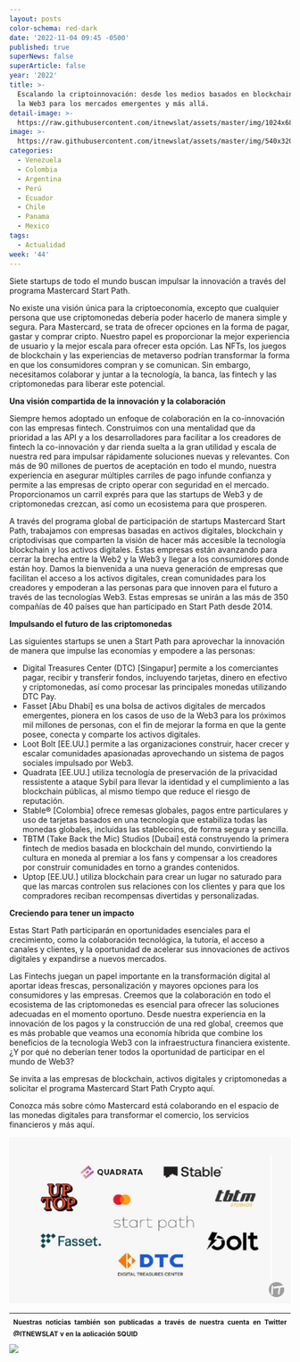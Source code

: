 ```yaml
---
layout: posts
color-schema: red-dark
date: '2022-11-04 09:45 -0500'
published: true
superNews: false
superArticle: false
year: '2022'
title: >-
  Escalando la criptoinnovación: desde los medios basados en blockchain, hasta
  la Web3 para los mercados emergentes y más allá.
detail-image: >-
  https://raw.githubusercontent.com/itnewslat/assets/master/img/1024x680/Start-path-g.jpg
image: >-
  https://raw.githubusercontent.com/itnewslat/assets/master/img/540x320/Start-path-p.jpg
categories:
  - Venezuela
  - Colombia
  - Argentina
  - Perú
  - Ecuador
  - Chile
  - Panama
  - Mexico
tags:
  - Actualidad
week: '44'
---
```

Siete startups de todo el mundo buscan impulsar la innovación a través del programa Mastercard Start Path.  

No existe una visión única para la criptoeconomía, excepto que cualquier persona que use criptomonedas debería poder hacerlo de manera simple y segura. Para Mastercard, se trata de ofrecer opciones en la forma de pagar, gastar y comprar cripto. Nuestro papel es proporcionar la mejor experiencia de usuario y la mejor escala para ofrecer esta opción. Las NFTs, los juegos de blockchain y las experiencias de metaverso podrían transformar la forma en que los consumidores compran y se comunican. Sin embargo, necesitamos colaborar y juntar a la tecnología, la banca, las fintech y las criptomonedas para liberar este potencial.

**Una visión compartida de la innovación y la colaboración**

Siempre hemos adoptado un enfoque de colaboración en la co-innovación con las empresas fintech. Construimos con una mentalidad que da prioridad a las API y a los desarrolladores para facilitar a los creadores de fintech la co-innovación y dar rienda suelta a la gran utilidad y escala de nuestra red para impulsar rápidamente soluciones nuevas y relevantes. Con más de 90 millones de puertos de aceptación en todo el mundo, nuestra experiencia en asegurar múltiples carriles de pago infunde confianza y permite a las empresas de cripto operar con seguridad en el mercado. Proporcionamos un carril exprés para que las startups de Web3 y de criptomonedas crezcan, así como un ecosistema para que prosperen.

A través del programa global de participación de startups Mastercard Start Path, trabajamos con empresas basadas en activos digitales, blockchain y criptodivisas que comparten la visión de hacer más accesible la tecnología blockchain y los activos digitales. Estas empresas están avanzando para cerrar la brecha entre la Web2 y la Web3 y llegar a los consumidores donde están hoy. Damos la bienvenida a una nueva generación de empresas que facilitan el acceso a los activos digitales, crean comunidades para los creadores y empoderan a las personas para que innoven para el futuro a través de las tecnologías Web3. Estas empresas se unirán a las más de 350 compañías de 40 países que han participado en Start Path desde 2014.

**Impulsando el futuro de las criptomonedas**

Las siguientes startups se unen a Start Path para aprovechar la innovación de manera que impulse las economías y empodere a las personas:

- Digital Treasures Center (DTC) [Singapur] permite a los comerciantes pagar, recibir y transferir fondos, incluyendo tarjetas, dinero en efectivo y criptomonedas, así como procesar las principales monedas utilizando DTC Pay.
- Fasset [Abu Dhabi] es una bolsa de activos digitales de mercados emergentes, pionera en los casos de uso de la Web3 para los próximos mil millones de personas, con el fin de mejorar la forma en que la gente posee, conecta y comparte los activos digitales.
- Loot Bolt [EE.UU.] permite a las organizaciones construir, hacer crecer y escalar comunidades apasionadas aprovechando un sistema de pagos sociales impulsado por Web3.
- Quadrata [EE.UU.] utiliza tecnología de preservación de la privacidad ressistente a ataque Sybil para llevar la identidad y el cumplimiento a las blockchain públicas, al mismo tiempo que reduce el riesgo de reputación.
- Stable® [Colombia] ofrece remesas globales, pagos entre particulares y uso de tarjetas basados en una tecnología que estabiliza todas las monedas globales, incluidas las stablecoins, de forma segura y sencilla.
- TBTM (Take Back the Mic) Studios [Dubai] está construyendo la primera fintech de medios basada en blockchain del mundo, convirtiendo la cultura en moneda al premiar a los fans y compensar a los creadores por construir comunidades en torno a grandes contenidos.
- Uptop [EE.UU.] utiliza blockchain para crear un lugar no saturado para que las marcas controlen sus relaciones con los clientes y para que los compradores reciban recompensas divertidas y personalizadas.

**Creciendo para tener un impacto**

Estas Start Path participarán en oportunidades esenciales para el crecimiento, como la colaboración tecnológica, la tutoría, el acceso a canales y clientes, y la oportunidad de acelerar sus innovaciones de activos digitales y expandirse a nuevos mercados. 

Las Fintechs juegan un papel importante en la transformación digital al aportar ideas frescas, personalización y mayores opciones para los consumidores y las empresas. Creemos que la colaboración en todo el ecosistema de las criptomonedas es esencial para ofrecer las soluciones adecuadas en el momento oportuno. Desde nuestra experiencia en la innovación de los pagos y la construcción de una red global, creemos que es más probable que veamos una economía híbrida que combine los beneficios de la tecnología Web3 con la infraestructura financiera existente. ¿Y por qué no deberían tener todos la oportunidad de participar en el mundo de Web3?

Se invita a las empresas de blockchain, activos digitales y criptomonedas a solicitar el programa Mastercard Start Path Crypto aquí.

Conozca más sobre cómo Mastercard está colaborando en el espacio de las monedas digitales para transformar el comercio, los servicios financieros y más aquí.

![](https://raw.githubusercontent.com/itnewslat/assets/master/img/540x320/Start-path-p.jpg)

<table style="height: 42px;" width="569">
<tbody>
<tr>
<td style="text-align: justify;"><sub><strong>Nuestras noticias también son publicadas a través de nuestra cuenta en Twitter <a href="https://twitter.com/itnewslat?lang=es">@ITNEWSLAT</a> y en la aplicación <a href="https://squidapp.co/en/">SQUID</a></strong></sub></td>
</tr>
</tbody>
</table>

<img src="https://tracker.metricool.com/c3po.jpg?hash=56f88a41e39ab42c063cc51676587a04"/>
